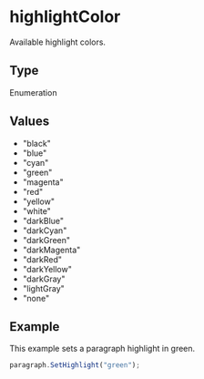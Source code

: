 # highlightColor

Available highlight colors.

## Type

Enumeration

## Values

- "black"
- "blue"
- "cyan"
- "green"
- "magenta"
- "red"
- "yellow"
- "white"
- "darkBlue"
- "darkCyan"
- "darkGreen"
- "darkMagenta"
- "darkRed"
- "darkYellow"
- "darkGray"
- "lightGray"
- "none"


## Example

This example sets a paragraph highlight in green.

```javascript editor-docx
paragraph.SetHighlight("green");
```
